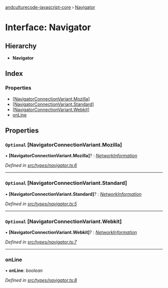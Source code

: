 [andculturecode-javascript-core](../README.md) › [Navigator](navigator.md)

# Interface: Navigator

## Hierarchy

* **Navigator**

## Index

### Properties

* [[NavigatorConnectionVariant.Mozilla]](navigator.md#optional-[navigatorconnectionvariant.mozilla])
* [[NavigatorConnectionVariant.Standard]](navigator.md#optional-[navigatorconnectionvariant.standard])
* [[NavigatorConnectionVariant.Webkit]](navigator.md#optional-[navigatorconnectionvariant.webkit])
* [onLine](navigator.md#online)

## Properties

### `Optional` [NavigatorConnectionVariant.Mozilla]

• **[NavigatorConnectionVariant.Mozilla]**? : *[NetworkInformation](networkinformation.md)*

*Defined in [src/types/navigator.ts:6](https://github.com/AndcultureCode/AndcultureCode.JavaScript.Core/blob/9ff85e0/src/types/navigator.ts#L6)*

___

### `Optional` [NavigatorConnectionVariant.Standard]

• **[NavigatorConnectionVariant.Standard]**? : *[NetworkInformation](networkinformation.md)*

*Defined in [src/types/navigator.ts:5](https://github.com/AndcultureCode/AndcultureCode.JavaScript.Core/blob/9ff85e0/src/types/navigator.ts#L5)*

___

### `Optional` [NavigatorConnectionVariant.Webkit]

• **[NavigatorConnectionVariant.Webkit]**? : *[NetworkInformation](networkinformation.md)*

*Defined in [src/types/navigator.ts:7](https://github.com/AndcultureCode/AndcultureCode.JavaScript.Core/blob/9ff85e0/src/types/navigator.ts#L7)*

___

###  onLine

• **onLine**: *boolean*

*Defined in [src/types/navigator.ts:8](https://github.com/AndcultureCode/AndcultureCode.JavaScript.Core/blob/9ff85e0/src/types/navigator.ts#L8)*
